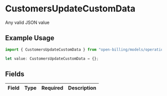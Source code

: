 # CustomersUpdateCustomData

Any valid JSON value

## Example Usage

```typescript
import { CustomersUpdateCustomData } from "open-billing/models/operations";

let value: CustomersUpdateCustomData = {};
```

## Fields

| Field       | Type        | Required    | Description |
| ----------- | ----------- | ----------- | ----------- |